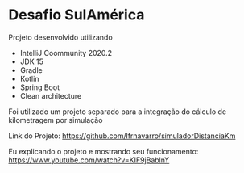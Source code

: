 # Desafio SulAmérica

Projeto desenvolvido utilizando

  - IntelliJ Coommunity 2020.2
  - JDK 15
  - Gradle
  - Kotlin
  - Spring Boot
  - Clean architecture

Foi utilizado um projeto separado para a integração do cálculo de kilometragem por simulação 

Link do Projeto: <https://github.com/lfrnavarro/simuladorDistanciaKm>

Eu explicando o projeto e mostrando seu funcionamento: <https://www.youtube.com/watch?v=KIF9jBablnY>
